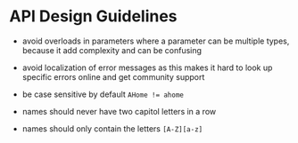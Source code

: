 # API Design Guidelines

- avoid overloads in parameters where a parameter can be multiple types, because it add complexity and can be confusing

- avoid localization of error messages as this makes it hard to look up specific errors online and get community support

- be case sensitive by default `AHome != ahome`

- names should never have two capitol letters in a row
- names should only contain the letters `[A-Z][a-z]`